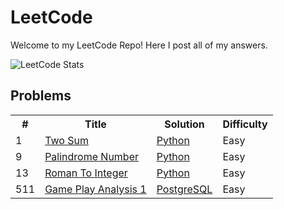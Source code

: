 # LeetCode

Welcome to my LeetCode Repo! Here I post all of my answers.

![LeetCode Stats](https://leetcard.jacoblin.cool/mitchellkolb?ext=heatmap)

## Problems

<table width="300">
    <tr>
        <th> # </th>
        <th> Title </th>
        <th> Solution </th>
        <th> Difficulty </th>
    </tr>
    <tr>
        <td> 1 </td>
        <td><a href="https://leetcode.com/problems/two-sum">Two Sum</a></td>
        <td>
            <!-- <a href="./algorithms/cpp/two_sum/two_sum.cpp">C++</a>,  -->
            <a href="./algorithms/python/1/two-sum.py">Python</a>
        </td>
        <td>Easy</td>
    </tr>
    <tr>
        <td> 9 </td>
        <td>
            <a href="https://leetcode.com/problems/palindrome-number">Palindrome Number</a>
        </td>
        <td>
            <a href="./algorithms/python/9/palindrome-number.py">Python</a>
        </td>
        <td>Easy</td> 
    </tr>
    <tr>
        <td>13</td>
        <td>
            <a href="https://leetcode.com/problems/roman-to-integer">
                Roman To Integer
            </a>
        </td>
        <td>
            <a href="./algorithms/python/13/roman-to-integer.py">Python</a>
        </td>
        <td>Easy</td>
    </tr>
    <tr>
        <tr>
        <td>511</td>
        <td>
            <a href="https://leetcode.com/problems/game-play-analysis-i/">
                Game Play Analysis 1
            </a>
        </td>
        <td>
            <a href="./algorithms/sql/511/game-play-analysis-i.sql">PostgreSQL</a>
        </td>
        <td>Easy</td>
    </tr>
